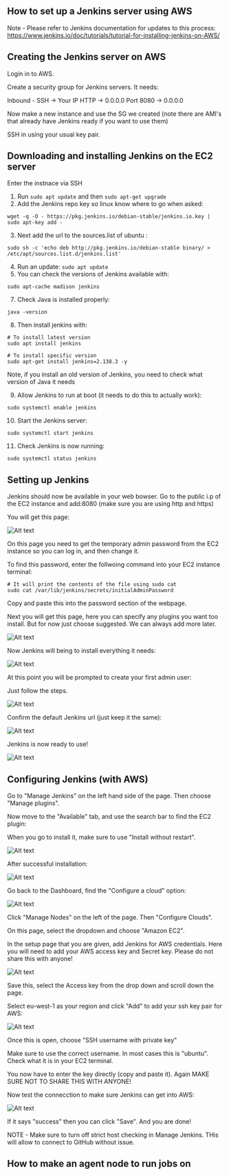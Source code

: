 ## How to set up a Jenkins server using AWS

Note - Please refer to Jenkins documentation for updates to this process:
https://www.jenkins.io/doc/tutorials/tutorial-for-installing-jenkins-on-AWS/

## Creating the Jenkins server on AWS

Login in to AWS.

Create a security group for Jenkins servers. It needs:

Inbound - 
SSH -> Your IP
HTTP -> 0.0.0.0
Port 8080 -> 0.0.0.0

Now make a new instance and use the SG we created (note there are AMI's that already have Jenkins ready if you want to use them)

SSH in using your usual key pair.


## Downloading and installing Jenkins on the EC2 server

Enter the instnace via SSH

1. Run `sudo apt update` and then `sudo apt-get upgrade`
2. Add the Jenkins repo key so linux know where to go when asked:
```
wget -q -O - https://pkg.jenkins.io/debian-stable/jenkins.io.key | sudo apt-key add -
``` 
3. Next add the url to the sources.list of ubuntu :
```
sudo sh -c 'echo deb http://pkg.jenkins.io/debian-stable binary/ > /etc/apt/sources.list.d/jenkins.list'
```
4. Run an update: `sudo apt update`
5. You can check the versions of Jenkins available with:
```
sudo apt-cache madison jenkins
```
7. Check Java is installed properly:
```
java -version
```

8. Then install jenkins with:
```
# To install latest version
sudo apt install jenkins

# To install specific version
sudo apt-get install jenkins=2.138.3 -y
```
Note, if you install an old version of Jenkins, you need to check what version of Java it needs

9. Allow Jenkins to run at boot (it needs to do this to actually work):
```
sudo systemctl enable jenkins
```
10. Start the Jenkins server:
```
sudo systemctl start jenkins
```
11. Check Jenkins is now running:
```
sudo systemctl status jenkins
```

## Setting up Jenkins
Jenkins should now be available in your web bowser. Go to the public i.p of the EC2 instance and add:8080 (make sure you are using http and https)

You will get this page:

![Alt text](/images/jenkins-1.jpg "Initial Jenkins screen")

On this page you need to get the temporary admin password from the EC2 instance so you can log in, and then change it. 

To find this password, enter the follwoing command into your EC2 instance terminal:
```
# It will print the contents of the file using sudo cat
sudo cat /var/lib/jenkins/secrets/initialAdminPassword
```

Copy and paste this into the password section of the webpage.

Next you will get this page, here you can specify any plugins you want too install. But for now just choose suggested. We can always add more later.

![Alt text](/images/jenkins-2.jpg "Plugins screen")

Now Jenkins will being to install everything it needs:

![Alt text](/images/jenkins-3.jpg "Installation process")

At this point you will be prompted to create your first admin user:

Just follow the steps.

![Alt text](/images/jenkins-4.jpg "First admin user")

Confirm the default Jenkins url (just keep it the same):

![Alt text](/images/jenkins-5.jpg "Default Jenkins URL")

Jenkins is now ready to use!

![Alt text](/images/jenkins-6.jpg "Default Jenkins URL")

## Configuring Jenkins (with AWS)

Go to "Manage Jenkins" on the left hand side of the page. Then choose "Manage plugins".

Now move to the "Available" tab, and use the search bar to find the EC2 plugin:

When you go to install it, make sure to use "Install without restart".

![Alt text](/images/jenkins-7.jpg "Installing the EC2 plugin")

After successful installation:

![Alt text](/images/jenkins-8.jpg "Plugin installed")

Go back to the Dashboard, find the "Configure a cloud" option:

![Alt text](/images/jenkins-9.jpg "Configure a cloud option")

Click "Manage Nodes" on the left of the page. Then "Configure Clouds".

On this page, select the dropdown and choose "Amazon EC2".

In the setup page that you are given, add Jenkins for AWS credentials. Here you will need to add your AWS access key and Secret key. Please do not share this with anyone!

![Alt text](/images/jenkins-10.jpg "Adding credentials to Jenkins")

Save this, select the Access key from the drop down and scroll down the page.

Select eu-west-1 as your region and click "Add" to add your ssh key pair for AWS:

![Alt text](/images/jenkins-11.jpg "Adding credentials to Jenkins 2")

Once this is open, choose "SSH username with private key"

Make sure to use the correct username. In most cases this is "ubuntu". Check what it is in your EC2 terminal.

You now have to enter the key directly (copy and paste it). Again MAKE SURE NOT TO SHARE THIS WITH ANYONE!

Now test the connecction to make sure Jenkins can get into AWS:

![Alt text](/images/jenkins-12.jpg "Checking AWS connection")

If it says "success" then you can click "Save". And you are done!

NOTE - Make sure to turn off strict host checking in Manage Jenkins. THis will allow to connect to GitHub without issue.

## How to make an agent node to run jobs on










